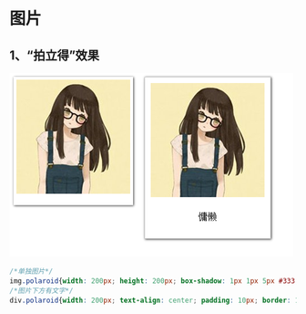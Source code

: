# 图片 #
## 1、“拍立得”效果 ##
![效果](https://github.com/yuzhantian/css-library/raw/master/library-imgs/polaroid.png)
```css
/*单独图片*/
img.polaroid{width: 200px; height: 200px; box-shadow: 1px 1px 5px #333; border: solid #fff; border-width: 5px 5px 20px;}
/*图片下方有文字*/
div.polaroid{width: 200px; text-align: center; padding: 10px; border: 1px solid #ccc; line-height: 1.5; box-shadow: 1px 1px 5px #333;}
```